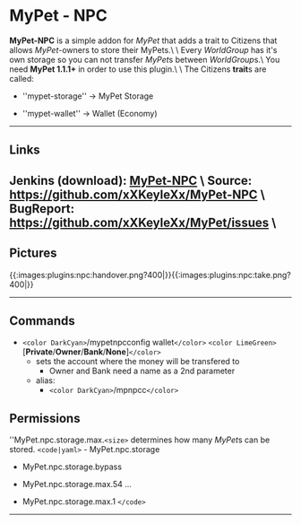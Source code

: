 # MyPet - NPC

**MyPet-NPC** is a simple addon for *MyPet* that adds a trait to Citizens that allows *MyPet*-owners to store their MyPets.\\
\\
Every *WorldGroup* has it's own storage so you can not transfer *MyPet*s between *WorldGroup*s.\\
You need **MyPet 1.1.1+** in order to use this plugin.\\
\\
The Citizens **trait**s are called:

*  ''mypet-storage''  ->  MyPet Storage

*  ''mypet-wallet''  ->  Wallet (Economy)

----

## Links

Jenkins (download): [MyPet-NPC](http://build.keyle.de/job/MyPet-NPC/) \\
Source: https://github.com/xXKeyleXx/MyPet-NPC \\
BugReport: https://github.com/xXKeyleXx/MyPet/issues \\
----

## Pictures

{{:images:plugins:npc:handover.png?400|}}{{:images:plugins:npc:take.png?400|}}

----

## Commands


*  `<color DarkCyan>`/mypetnpcconfig wallet`</color>` `<color LimeGreen>`[**Private**/**Owner**/**Bank**/**None**]`</color>`
    * sets the account where the money will be transfered to
      * Owner and Bank need a name as a 2nd parameter
    * alias:
      * `<color DarkCyan>`/mpnpcc`</color>`

## Permissions

''MyPet.npc.storage.max.`<size>` determines how many *MyPet*s can be stored.
`<code|yaml>` - MyPet.npc.storage
 - MyPet.npc.storage.bypass

 - MyPet.npc.storage.max.54
           ...
 - MyPet.npc.storage.max.1
`</code>`

----


